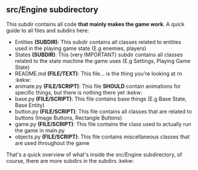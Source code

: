 ## src/Engine subdirectory

This subdir contains all code __that mainly makes the game work__. A quick guide to all files and subdirs here:

- Entities **(SUBDIR)**: This subdir contains all classes related to entities used in the playing game state (E.g enemies, players)
- States **(SUBDIR)**: This (very IMPORTANT) subdir contains all classes related to the state machine the game uses (E.g Settings, Playing Game State)
- README.md **(FILE/TEXT)**: This file... is the thing you're looking at rn :kekw:
- animate.py **(FILE/SCRIPT)**: This file **SHOULD** contain animations for specific things, but there is nothing there yet :kekw:
- base.py **(FILE/SCRIPT)**: This file contains base things (E.g Base State, Base Entity)
- button.py **(FILE/SCRIPT)**: This file contains all classes that are related to buttons (Image Buttons, Rectangle Buttons)
- game.py **(FILE/SCRIPT)**: This file contains the class used to actually run the game in main.py
- objects.py **(FILE/SCRIPT)**: This file contains miscellaneous classes that are used throughout the game

That's a quick overview of what's inside the src/Engine subdirectory, of course, there are more subdirs in the subdirs :kekw:
